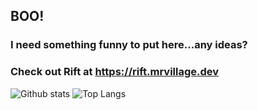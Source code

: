 ## BOO!

### I need something funny to put here...any ideas?

### Check out Rift at https://rift.mrvillage.dev

![Github stats](https://github-readme-stats.vercel.app/api?username=mrvillage&count_private=true&theme=radical)
![Top Langs](https://github-readme-stats.vercel.app/api/top-langs/?username=mrvillage&theme=radical)
